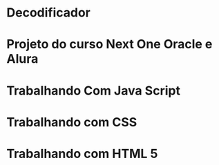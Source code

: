 ﻿# Decodificador
# Projeto do curso Next One Oracle e Alura
# Trabalhando Com Java Script
# Trabalhando com CSS
# Trabalhando com HTML 5
